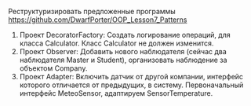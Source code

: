Реструктуризировать предложенные программы
https://github.com/DwarfPorter/OOP_Lesson7_Patterns
1. Проект DecoratorFactory: Создать логирование операций, для класса Calculator. 
Класс Calculator не должен изменится.
2. Проект Observer: Добавить нового наблюдателя (сейчас два наблюдателя Master и Student), 
организовать наблюдение за объектом Company.
3. Проект Adapter: Включить датчик от другой компании, интерфейс которого отличается от предыдущих, в систему. 
Первоначальный интерфейс MeteoSensor, адаптируем SensorTemperature.
